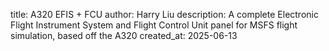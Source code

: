 title: A320 EFIS + FCU
author: Harry Liu
description: A complete Electronic Flight Instrument System and Flight Control Unit panel for MSFS flight simulation, based off the A320
created_at: 2025-06-13

